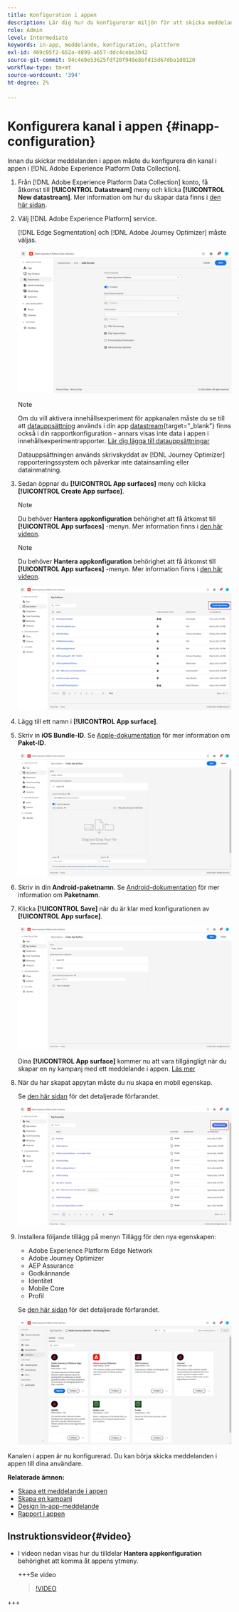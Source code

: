 ```yaml
---
title: Konfiguration i appen
description: Lär dig hur du konfigurerar miljön för att skicka meddelanden i appen med Journey Optimizer
role: Admin
level: Intermediate
keywords: in-app, meddelande, konfiguration, plattform
exl-id: 469c05f2-652a-4899-a657-ddc4cebe3b42
source-git-commit: 94c4e0e53625fdf20f940e8bfd15d67dba1d0120
workflow-type: tm+mt
source-wordcount: '394'
ht-degree: 2%

---
```


# Konfigurera kanal i appen {#inapp-configuration}

Innan du skickar meddelanden i appen måste du konfigurera din kanal i appen i [!DNL Adobe Experience Platform Data Collection].

1. Från [!DNL Adobe Experience Platform Data Collection] konto, få åtkomst till **[!UICONTROL Datastream]** meny och klicka **[!UICONTROL New datastream]**. Mer information om hur du skapar data finns i [den här sidan](https://experienceleague.adobe.com/docs/experience-platform/edge/datastreams/configure.html).

1. Välj [!DNL Adobe Experience Platform] service.

   [!DNL Edge Segmentation] och [!DNL Adobe Journey Optimizer] måste väljas.

   ![](assets/inapp_config_6.png)

   >[!NOTE]
   >
   >Om du vill aktivera innehållsexperiment för appkanalen måste du se till att [datauppsättning](../data/get-started-datasets.md) används i din app [datastream](https://experienceleague.adobe.com/docs/experience-platform/datastreams/overview.html){target="_blank"} finns också i din rapportkonfiguration - annars visas inte data i appen i innehållsexperimentrapporter. [Lär dig lägga till datauppsättningar](../campaigns/reporting-configuration.md#add-datasets)
   >
   >Datauppsättningen används skrivskyddat av [!DNL Journey Optimizer] rapporteringssystem och påverkar inte datainsamling eller datainmatning.

1. Sedan öppnar du **[!UICONTROL App surfaces]** meny och klicka **[!UICONTROL Create App surface]**.

   >[!NOTE]
   >
   > Du behöver **Hantera appkonfiguration** behörighet att få åtkomst till **[!UICONTROL App surfaces]** -menyn. Mer information finns i [den här videon](#video).

   >[!NOTE]
   >
   > Du behöver **Hantera appkonfiguration** behörighet att få åtkomst till **[!UICONTROL App surfaces]** -menyn. Mer information finns i [den här videon](#video).

   ![](assets/inapp_config_1.png)

1. Lägg till ett namn i **[!UICONTROL App surface]**.


1. Skriv in **iOS Bundle-ID**. Se [Apple-dokumentation](https://developer.apple.com/documentation/appstoreconnectapi/bundle_ids) för mer information om **Paket-ID**.

   ![](assets/inapp_config_2.png)

1. Skriv in din **Android-paketnamn**. Se [Android-dokumentation](https://support.google.com/admob/answer/9972781?hl=en#:~:text=The%20package%20name%20of%20an,supported%20third%2Dparty%20Android%20stores) för mer information om **Paketnamn**.

1. Klicka **[!UICONTROL Save]** när du är klar med konfigurationen av **[!UICONTROL App surface]**.

   ![](assets/inapp_config_3.png)

   Dina **[!UICONTROL App surface]** kommer nu att vara tillgängligt när du skapar en ny kampanj med ett meddelande i appen. [Läs mer](create-in-app.md)

1. När du har skapat appytan måste du nu skapa en mobil egenskap.

   Se [den här sidan](https://experienceleague.adobe.com/docs/experience-platform/tags/admin/companies-and-properties.html#for-mobile) för det detaljerade förfarandet.

   ![](assets/inapp_config_4.png)

1. Installera följande tillägg på menyn Tillägg för den nya egenskapen:

   * Adobe Experience Platform Edge Network
   * Adobe Journey Optimizer
   * AEP Assurance
   * Godkännande
   * Identitet
   * Mobile Core
   * Profil

   Se [den här sidan](https://experienceleague.adobe.com/docs/experience-platform/tags/ui/extensions/overview.html#add-a-new-extension) för det detaljerade förfarandet.

   ![](assets/inapp_config_5.png)

Kanalen i appen är nu konfigurerad. Du kan börja skicka meddelanden i appen till dina användare.

**Relaterade ämnen:**

* [Skapa ett meddelande i appen](create-in-app.md)
* [Skapa en kampanj](../campaigns/create-campaign.md)
* [Design In-app-meddelande](design-in-app.md)
* [Rapport i appen](../reports/campaign-global-report.md#inapp-report)


## Instruktionsvideor{#video}

* I videon nedan visas hur du tilldelar **Hantera appkonfiguration** behörighet att komma åt appens ytmeny.

  +++Se video

  >[!VIDEO](https://video.tv.adobe.com/v/3421607)

+++


